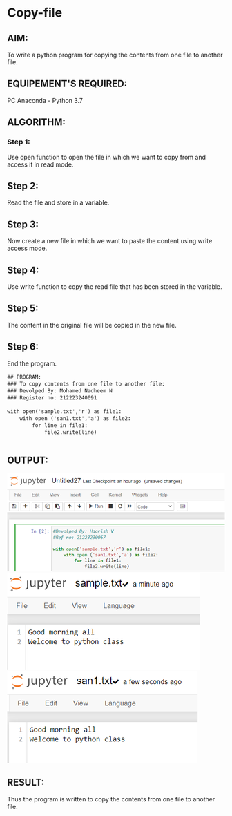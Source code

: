# Copy-file
## AIM:
To write a python program for copying the contents from one file to another file.
## EQUIPEMENT'S REQUIRED: 
PC
Anaconda - Python 3.7
## ALGORITHM: 
### Step 1:
Use open function to open the file in which we want to copy from and access it in
read mode.
## Step 2:
Read the file and store in a variable.
## Step 3:
Now create a new file in which we want to paste the content using write access
mode.
## Step 4:
Use write function to copy the read file that has been stored in the variable.
## Step 5:
The content in the original file will be copied in the new file.
## Step 6:
End the program.


```
## PROGRAM:
### To copy contents from one file to another file:
### Devolped By: Mohamed Nadheem N
### Register no: 212223240091

with open('sample.txt','r') as file1:
    with open ('san1.txt','a') as file2:
        for line in file1:
            file2.write(line)
 
```


## OUTPUT:
![output](/program.png)
![output](/sample.png)
![output](/san1.png)

## RESULT:
Thus the program is written to copy the contents from one file to another file.
